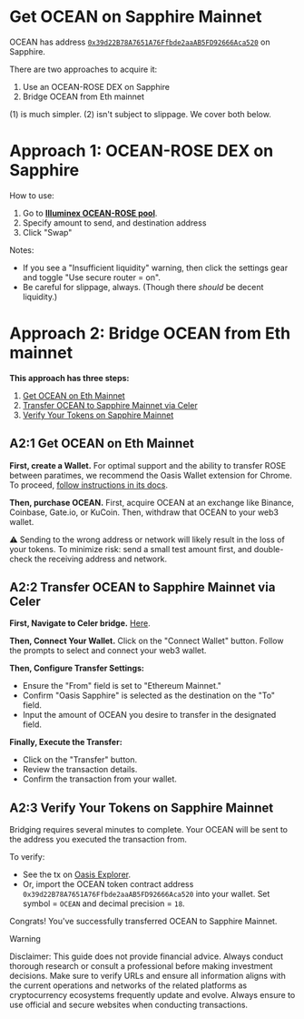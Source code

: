 # Get OCEAN on Sapphire Mainnet

OCEAN has address [`0x39d22B78A7651A76Ffbde2aaAB5FD92666Aca520`](https://explorer.oasis.io/mainnet/sapphire/token/0x39d22B78A7651A76Ffbde2aaAB5FD92666Aca520) on Sapphire.

There are two approaches to acquire it:
1. Use an OCEAN-ROSE DEX on Sapphire
2. Bridge OCEAN from Eth mainnet

(1) is much simpler. (2) isn't subject to slippage. We cover both below.

# Approach 1: OCEAN-ROSE DEX on Sapphire

How to use:
1. Go to **[Illuminex OCEAN-ROSE pool](https://illuminex.xyz/swap?inputCurrency=0x39d22B78A7651A76Ffbde2aaAB5FD92666Aca520&inputChainId=23294&outputCurrency=0x8Bc2B030b299964eEfb5e1e0b36991352E56D2D3&outputChainId=23294)**.
2. Specify amount to send, and destination address
3. Click "Swap"

Notes:
- If you see a "Insufficient liquidity" warning, then click the settings gear and toggle "Use secure router = on".
- Be careful for slippage, always. (Though there _should_ be decent liquidity.)

# Approach 2: Bridge OCEAN from Eth mainnet

**This approach has three steps:**

1. [Get OCEAN on Eth Mainnet](#1-get-ocean-on-eth-mainnet)
1. [Transfer OCEAN to Sapphire Mainnet via Celer](#2-transfer-ocean-to-sapphire-mainnet-via-celer)
1. [Verify Your Tokens on Sapphire Mainnet](#3-verify-your-tokens-on-sapphire-mainnet)

## A2:1 Get OCEAN on Eth Mainnet

**First, create a Wallet.** For optimal support and the ability to transfer ROSE between paratimes, we recommend the Oasis Wallet extension for Chrome. To proceed, [follow instructions in its docs](https://docs.oasis.io/general/manage-tokens/oasis-wallets/browser-extension/#install-the-oasis-wallet-via-chrome-web-store).

**Then, purchase OCEAN.** First, acquire OCEAN at an exchange like Binance, Coinbase, Gate.io, or KuCoin. Then, withdraw that OCEAN to your web3 wallet.

⚠️ Sending to the wrong address or network will likely result in the loss of your tokens. To minimize risk: send a small test amount first, and double-check the receiving address and network.

## A2:2 Transfer OCEAN to Sapphire Mainnet via Celer

**First, Navigate to Celer bridge.** [Here](https://cbridge.celer.network/1/23294/OCEAN).

**Then, Connect Your Wallet.** Click on the "Connect Wallet" button. Follow the prompts to select and connect your web3 wallet.

**Then, Configure Transfer Settings:**
- Ensure the "From" field is set to "Ethereum Mainnet."
- Confirm "Oasis Sapphire" is selected as the destination on the "To" field.
- Input the amount of OCEAN you desire to transfer in the designated field.

**Finally, Execute the Transfer:**
- Click on the "Transfer" button.
- Review the transaction details.
- Confirm the transaction from your wallet.

## A2:3 Verify Your Tokens on Sapphire Mainnet

Bridging requires several minutes to complete. Your OCEAN will be sent to the address you executed the transaction from.

To verify:
- See the tx on [Oasis Explorer](https://explorer.sapphire.oasis.io/address/0x39d22B78A7651A76Ffbde2aaAB5FD92666Aca520/transactions).
- Or, import the OCEAN token contract address `0x39d22B78A7651A76Ffbde2aaAB5FD92666Aca520` into your wallet. Set symbol = `OCEAN` and decimal precision = `18`.

Congrats! You've successfully transferred OCEAN to Sapphire Mainnet. 

> [!WARNING]
> Disclaimer: This guide does not provide financial advice. Always conduct thorough research or consult a professional before making investment decisions. Make sure to verify URLs and ensure all information aligns with the current operations and networks of the related platforms as cryptocurrency ecosystems frequently update and evolve. Always ensure to use official and secure websites when conducting transactions.
